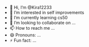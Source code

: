 - 👋 Hi, I’m @Kira12233
- 👀 I’m interested in self improvements
- 🌱 I’m currently learning cs50
- 💞️ I’m looking to collaborate on ...
- 📫 How to reach me ...
- 😄 Pronouns: ...
- ⚡ Fun fact: ...

<!---
Kira12233/Kira12233 is a ✨ special ✨ repository because its `README.md` (this file) appears on your GitHub profile.
You can click the Preview link to take a look at your changes.
--->
